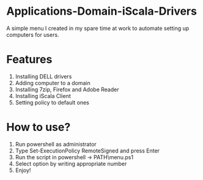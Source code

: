 # Applications-Domain-iScala-Drivers

A simple menu I created in my spare time at work to automate setting up computers for users.

# Features
1. Installing DELL drivers
2. Adding computer to a domain
3. Installing 7zip, Firefox and Adobe Reader
4. Installing iScala Client
5. Setting policy to default ones

# How to use?
1. Run powershell as administrator
2. Type Set-ExecutionPolicy RemoteSigned and press Enter
3. Run the script in powershell -> PATH\menu.ps1
4. Select option by writing appropriate number
5. Enjoy!
